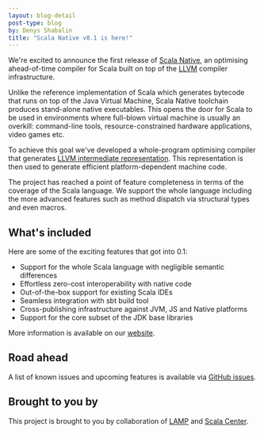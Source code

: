 ```yaml
---
layout: blog-detail
post-type: blog
by: Denys Shabalin
title: "Scala Native v0.1 is here!"
---
```


We're excited to announce the first release of
[Scala Native](http://www.scala-native.org), an optimising ahead-of-time
compiler for Scala built on top of the [LLVM](http://llvm.org) compiler
infrastructure.

Unlike the reference implementation of Scala which generates bytecode that
runs on top of the Java Virtual Machine, Scala Native toolchain produces
stand-alone native executables. This opens the door for Scala to be used in
environments where full-blown virtual machine is usually an overkill:
command-line tools, resource-constrained hardware applications, video games etc.

To achieve this goal we've developed a whole-program optimising compiler
that generates [LLVM intermediate representation](
http://llvm.org/docs/LangRef.html). This representation is then
used to generate efficient platform-dependent machine code.

The project has reached a point of feature completeness in terms of the
coverage of the Scala language. We support the whole language including
the more advanced features such as method dispatch via structural types and
even macros.

## What's included

Here are some of the exciting features that got into 0.1:

* Support for the whole Scala language with negligible semantic differences
* Effortless zero-cost interoperability with native code
* Out-of-the-box support for existing Scala IDEs
* Seamless integration with sbt build tool
* Cross-publishing infrastructure against JVM, JS and Native platforms
* Support for the core subset of the JDK base libraries

More information is available on our
[website](http://www.scala-native.org).

## Road ahead

A list of known issues and upcoming features is available via
[GitHub issues](https://github.com/scala-native/scala-native/issues).

## Brought to you by

This project is brought to you by collaboration of [LAMP](http://lamp.epfl.ch)
and [Scala Center](https://scala.epfl.ch).
